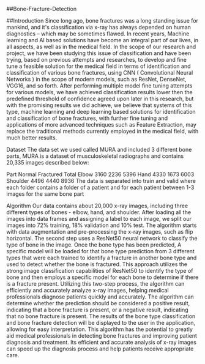 ##Bone-Fracture-Detection

##Introduction
Since long ago, bone fractures was a long standing issue for mankind, and it's classification via x-ray has always depended on human diagnostics – which may be sometimes flawed. In recent years, Machine learning and AI based solutions have become an integral part of our lives, in all aspects, as well as in the medical field. In the scope of our research and project, we have been studying this issue of classification and have been trying, based on previous attempts and researches, to develop and fine tune a feasible solution for the medical field in terms of identification and classification of various bone fractures, using CNN ( Convolutional Neural Networks ) in the scope of modern models, such as ResNet, DenseNet, VGG16, and so forth. After performing multiple model fine tuning attempts for various models, we have achieved classification results lower then the predefined threshold of confidence agreed upon later in this research, but with the promising results we did achieve, we believe that systems of this type, machine learning and deep learning based solutions for identification and classification of bone fractures, with further fine tuning and applications of more advanced techniques such as Feature Extraction, may replace the traditional methods currently employed in the medical field, with much better results.

Dataset
The data set we used called MURA and included 3 different bone parts, MURA is a dataset of musculoskeletal radiographs and contains 20,335 images described below:

Part	Normal	Fractured	Total
Elbow	3160	2236	5396
Hand	4330	1673	6003
Shoulder	4496	4440	8936
The data is separated into train and valid where each folder contains a folder of a patient and for each patient between 1-3 images for the same bone part

Algorithm
Our data contains about 20,000 x-ray images, including three different types of bones - elbow, hand, and shoulder. After loading all the images into data frames and assigning a label to each image, we split our images into 72% training, 18% validation and 10% test. The algorithm starts with data augmentation and pre-processing the x-ray images, such as flip horizontal. The second step uses a ResNet50 neural network to classify the type of bone in the image. Once the bone type has been predicted, A specific model will be loaded for that bone type prediction from 3 different types that were each trained to identify a fracture in another bone type and used to detect whether the bone is fractured. This approach utilizes the strong image classification capabilities of ResNet50 to identify the type of bone and then employs a specific model for each bone to determine if there is a fracture present. Utilizing this two-step process, the algorithm can efficiently and accurately analyze x-ray images, helping medical professionals diagnose patients quickly and accurately. The algorithm can determine whether the prediction should be considered a positive result, indicating that a bone fracture is present, or a negative result, indicating that no bone fracture is present. The results of the bone type classification and bone fracture detection will be displayed to the user in the application, allowing for easy interpretation. This algorithm has the potential to greatly aid medical professionals in detecting bone fractures and improving patient diagnosis and treatment. Its efficient and accurate analysis of x-ray images can speed up the diagnosis process and help patients receive appropriate care.
